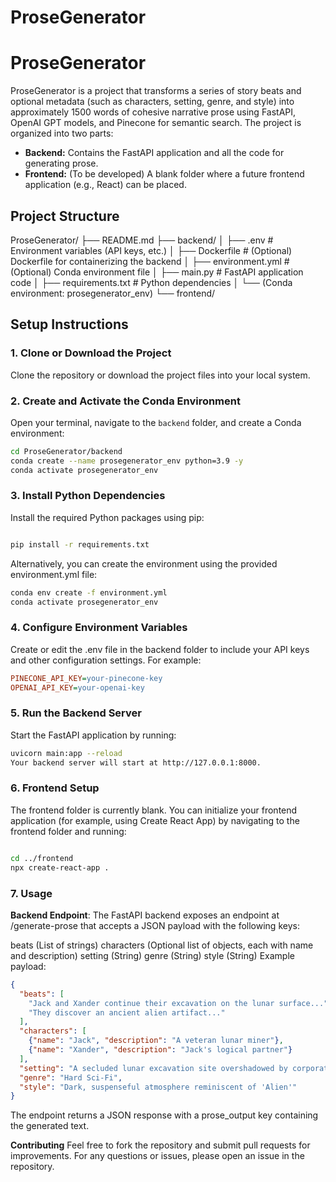 # ProseGenerator

# ProseGenerator

ProseGenerator is a project that transforms a series of story beats and optional metadata (such as characters, setting, genre, and style) into approximately 1500 words of cohesive narrative prose using FastAPI, OpenAI GPT models, and Pinecone for semantic search. The project is organized into two parts:

- **Backend:** Contains the FastAPI application and all the code for generating prose.
- **Frontend:** (To be developed) A blank folder where a future frontend application (e.g., React) can be placed.

## Project Structure

ProseGenerator/
├── README.md
├── backend/
│   ├── .env             # Environment variables (API keys, etc.)
│   ├── Dockerfile       # (Optional) Dockerfile for containerizing the backend
│   ├── environment.yml  # (Optional) Conda environment file
│   ├── main.py          # FastAPI application code
│   ├── requirements.txt # Python dependencies
│   └── (Conda environment: prosegenerator_env)
└── frontend/            


## Setup Instructions

### 1. Clone or Download the Project

Clone the repository or download the project files into your local system.

### 2. Create and Activate the Conda Environment

Open your terminal, navigate to the `backend` folder, and create a Conda environment:

```bash
cd ProseGenerator/backend
conda create --name prosegenerator_env python=3.9 -y
conda activate prosegenerator_env
```
### 3. Install Python Dependencies
Install the required Python packages using pip:

```bash

pip install -r requirements.txt
```
Alternatively, you can create the environment using the provided environment.yml file:

```bash
conda env create -f environment.yml
conda activate prosegenerator_env
```
### 4. Configure Environment Variables
Create or edit the .env file in the backend folder to include your API keys and other configuration settings. For example:

```ini
PINECONE_API_KEY=your-pinecone-key
OPENAI_API_KEY=your-openai-key
```
### 5. Run the Backend Server
Start the FastAPI application by running:

```bash
uvicorn main:app --reload
Your backend server will start at http://127.0.0.1:8000.
```

### 6. Frontend Setup
The frontend folder is currently blank. You can initialize your frontend application (for example, using Create React App) by navigating to the frontend folder and running:

```bash

cd ../frontend
npx create-react-app .
```
### 7. Usage
**Backend Endpoint**:
The FastAPI backend exposes an endpoint at /generate-prose that accepts a JSON payload with the following keys:

beats (List of strings)
characters (Optional list of objects, each with name and description)
setting (String)
genre (String)
style (String)
Example payload:

```json
{
  "beats": [
    "Jack and Xander continue their excavation on the lunar surface...",
    "They discover an ancient alien artifact..."
  ],
  "characters": [
    {"name": "Jack", "description": "A veteran lunar miner"},
    {"name": "Xander", "description": "Jack's logical partner"}
  ],
  "setting": "A secluded lunar excavation site overshadowed by corporate exploitation",
  "genre": "Hard Sci-Fi",
  "style": "Dark, suspenseful atmosphere reminiscent of 'Alien'"
}
```
The endpoint returns a JSON response with a prose_output key containing the generated text.

**Contributing**
Feel free to fork the repository and submit pull requests for improvements. For any questions or issues, please open an issue in the repository.